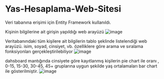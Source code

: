 ﻿# Yas-Hesaplama-Web-Sitesi

 Veri tabanına erişimi için Entity Framework kullanıldı.
 
 Kişinin bilgilerine ait girişin yapıldığı web arayüzü
![image](https://github.com/MelihaZeytin/Yas-Hesaplama-Web-Sitesi/assets/109876399/a85ff725-7425-4893-b89a-ae0ae4e5dae5)

Veritabanındaki tüm kişilere ait bilgilerin tablo şeklinde listelendiği web arayüzü.
isim, soyad, cinsiyet, vb. özelliklere göre arama ve sıralama fonksiyonları gerçekleştirilebiliyor
![image](https://github.com/MelihaZeytin/Yas-Hesaplama-Web-Sitesi/assets/109876399/c88ba697-a23e-480c-97ba-adc475269c1b)

dahsboard mantığında cinsiyete göre kayıtlanmış kişilerin pie chart ile oranı , 0-15, 15-30, 30-45, 45+ gruplarına uygun şekilde yaş ortalamaları bar chart ile gösterilmiştir.
![image](https://github.com/MelihaZeytin/Yas-Hesaplama-Web-Sitesi/assets/109876399/507ac96e-bf23-4ed7-9618-b3bb004780f8)
